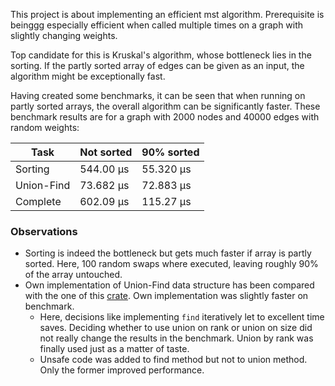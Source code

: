 This project is about implementing an efficient mst algorithm.
Prerequisite is beinggg especially efficient when called multiple times on a graph with slightly changing weights.

Top candidate for this is Kruskal's algorithm, whose bottleneck lies in the sorting. If the partly sorted array of edges can be given as an input, the algorithm might be exceptionally fast.


Having created some benchmarks, it can be seen that when running on partly sorted arrays, the overall algorithm can be significantly faster.
These benchmark results are for a graph with 2000 nodes and 40000 edges with random weights:


| Task | Not sorted | 90% sorted |
| -------- | ------- | ------ |
| Sorting | 544.00 µs | 55.320 µs |
| Union-Find | 73.682 µs | 72.883 µs |
| Complete | 602.09 µs | 115.27 µs |

### Observations
- Sorting is indeed the bottleneck but gets much faster if array is partly sorted. Here, 100 random swaps where executed, leaving roughly 90% of the array untouched.
- Own implementation of Union-Find data structure has been compared with the one of this [crate](https://github.com/gifnksm/union-find-rs). Own implementation was slightly faster on benchmark.
   - Here, decisions like implementing `find` iteratively let to excellent time saves. Deciding whether to use union on rank or union on size did not really change the results in the benchmark. Union by rank was finally used just as a matter of taste. 
   - Unsafe code was added to find method but not to union method. Only the former improved performance.
